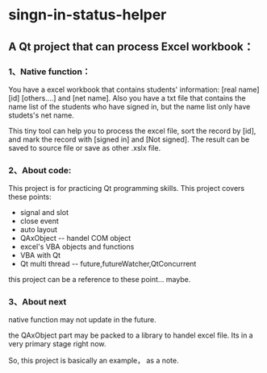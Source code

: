 # singn-in-status-helper

## A Qt project that can process Excel workbook：

### 1、Native function：
You have a excel workbook that contains students' information: [real name] [id] [others....] and [net name]. 
Also you have a txt file that contains the name list of the students who have signed in, but the name list only have studets's net name.

This tiny tool can help you to process the excel file, sort the record by [id], and mark the record with [signed in] and [Not signed].
The result can be saved to source file or save as other .xslx file.

### 2、About code:
This project is for practicing Qt programming skills. This project covers these points:
- signal and slot
- close event
- auto layout
- QAxObject -- handel COM object
- excel's VBA objects and functions
- VBA with Qt
- Qt multi thread -- future,futureWatcher,QtConcurrent  

this project can be a reference to these point... maybe.

### 3、About next
native function may not update in the future.  

the QAxObject part may be packed to a library to handel excel file. Its in a very primary stage right now.

So, this project is basically an example， as a note. 
